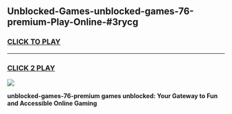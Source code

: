 
## Unblocked-Games-unblocked-games-76-premium-Play-Online-#3rycg
<h3>
<a href="https://premium.freeplayer.one?title=unblocked-games-76-premium&ref=27F">CLICK TO PLAY</a></h3>
<hr>

<h3>
<a href="https://premium.freeplayer.one?title=unblocked-games-76-premium&ref=27F">CLICK 2 PLAY</a>
  
</h3>

<a href="https://premium.freeplayer.one?title=unblocked-games-76-premium&ref=27F"><img src="https://clearcache.store/games.png"></a>


**unblocked-games-76-premium games unblocked: Your Gateway to Fun and Accessible Online Gaming**
